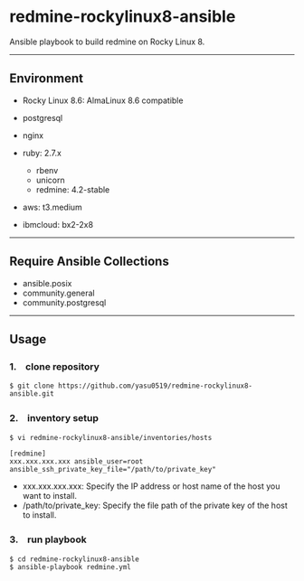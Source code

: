 # redmine-rockylinux8-ansible

Ansible playbook to build redmine on Rocky Linux 8.

---
## Environment

* Rocky Linux 8.6: AlmaLinux 8.6 compatible
* postgresql
* nginx
* ruby: 2.7.x
  - rbenv
  - unicorn
  - redmine: 4.2-stable

* aws: t3.medium
* ibmcloud: bx2-2x8


---
## Require Ansible Collections
* ansible.posix
* community.general
* community.postgresql

---
## Usage

### 1.　clone repository

```
$ git clone https://github.com/yasu0519/redmine-rockylinux8-ansible.git
```

### 2.　inventory setup

```
$ vi redmine-rockylinux8-ansible/inventories/hosts
```

```
[redmine]
xxx.xxx.xxx.xxx ansible_user=root ansible_ssh_private_key_file="/path/to/private_key"
```

* xxx.xxx.xxx.xxx: Specify the IP address or host name of the host you want to install.
* /path/to/private_key: Specify the file path of the private key of the host to install.

### 3.　run playbook

```
$ cd redmine-rockylinux8-ansible
$ ansible-playbook redmine.yml
```
